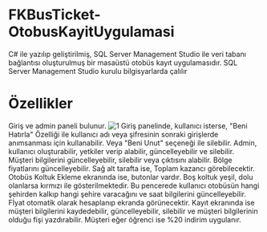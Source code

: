 # FKBusTicket-OtobusKayitUygulamasi
C# ile yazılıp geliştirilmiş, SQL Server Management Studio ile veri tabanı bağlantısı oluşturulmuş bir masaüstü otobüs kayıt uygulamasıdır.
SQL Server Management Studio kurulu bilgisyarlarda çalılır
# Özellikler 
Giriş ve admin paneli bulunur.
![1](https://github.com/Ferhatk96/FKBusTicket-OtobusKayitUygulamasi/assets/137729751/16c7c37c-db9d-495b-b460-712a5cee7358)
Giriş panelinde, kullanıcı isterse, "Beni Hatırla" Özelliği ile kullanıcı adı veya şifresinin sonraki girişlerde anımsanması için kullanabilir. Veya "Beni Unut" seçeneği ile silebilir.
Admin, kullanıcı oluşturabilir, yetkiler verip alabilir, güncelleyebilir ve silebilir. Müşteri bilgilerini güncelleyebilir, silebilir veya çıktısını alabilir. Bölge fiyatlarını güncelleyebilir.
Sağ alt tarafta ise, Toplam kazancı görebilecektir.
Otobüs Koltuk Ekleme ekranında ise, butonlar vardır. Boş koltuk yeşil, dolu olanlarsa kırmızı ile gösterilmektedir. Bu pencerede kullanıcı otobüsün hangi şehirden kalkıp hangi şehire varacağını ve saat bilgilerini güncelleyebilir.
Fİyat otomatik olarak hesaplanıp ekranda görünecektir.
Kayıt ekranında ise müşteri bilgilerini kaydedebilir, güncelleyebilir, silebilir ve müşteri bilgilerinin olduğu fişi yazdırabilir. Müşteri eğer öğrenci ise %20 indirim uygulanır.
